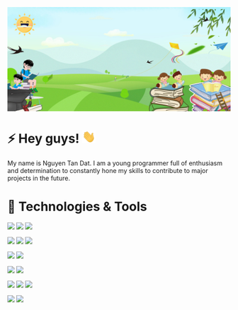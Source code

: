 [![Header](./img/background.jpg "Header")](http://cic.is-great.net/)


# ⚡ Hey guys! <img src="./img/wave.gif" width="30px">

My name is Nguyen Tan Dat. I am a young programmer full of enthusiasm and determination to constantly hone my skills to contribute to major projects in the future.

# 🚀 Technologies & Tools

![](https://img.shields.io/badge/Cloud-Google_Cloud-blue?style=flat&logo=google-cloud&labelColor=white)
![](https://img.shields.io/badge/VCS-GitHub-blue?style=flat&logo=github&logoColor=black&labelColor=white)
![](https://img.shields.io/badge/Tools-SourceTree-blue?style=flat&logo=sourcetree&logoColor=blue&labelColor=white)

![](https://img.shields.io/badge/Language-HTML-blue?style=flat&logo=html5&labelColor=white)
![](https://img.shields.io/badge/Language-CSS-blue?style=flat&logo=css3&logoColor=blue&labelColor=white)
![](https://img.shields.io/badge/Language-JavaScript-blue?style=flat&logo=javascript&labelColor=white&logoColor=goldenrod)

![](https://img.shields.io/badge/DBMS-MySQL-blue?style=flat&logo=mysql&labelColor=white&logoColor=blue)
![](https://img.shields.io/badge/DBMS-PostgreSQL-blue?style=flat&logo=postgresql&labelColor=white&logoColor=blue)

![](https://img.shields.io/badge/Frameworks-Express-blue?style=flat&logo=express&labelColor=white&logoColor=goldenrod)
![](https://img.shields.io/badge/Frameworks-Angular-blue?style=flat&logo=angular&labelColor=white&logoColor=red)

![](https://img.shields.io/badge/Language-PHP-blue?style=flat&logo=php&labelColor=white)
![](https://img.shields.io/badge/Framework-Laravel-blue?style=flat&logo=laravel&labelColor=white)
![](https://img.shields.io/badge/CMS-Wordpress-blue?style=flat&logo=wordpress&labelColor=white&logoColor=black)

![](https://img.shields.io/badge/Language-Java-blue.svg?style=flat&logo=openJDK&labelColor=white&logoColor=orange)
![](https://img.shields.io/badge/Framework-Java_Spring-blue?style=flat&logo=spring&labelColor=white)
